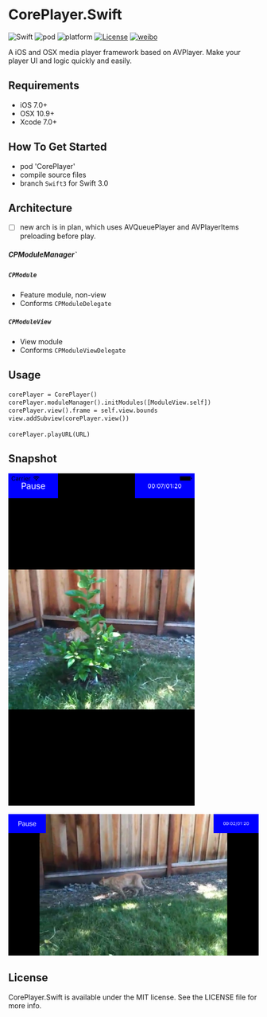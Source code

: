 # CorePlayer.Swift
![Swift](https://img.shields.io/badge/Swift-2.2-orange.svg)
![pod](https://img.shields.io/badge/pod-v1.8-green.svg)
![platform](https://img.shields.io/badge/platform-ios%20%7C%20osx-lightgrey.svg)
[![License](https://img.shields.io/badge/license-MIT-blue.svg)](https://github.com/flexih/CorePlayer.Swift/blob/master/LICENSE)
[![weibo](https://img.shields.io/badge/weibo-%40flexih-yellow.svg)](http://weibo.com/flexih)

A iOS and OSX media player framework based on AVPlayer. Make your player UI and logic quickly and easily.

## Requirements
- iOS 7.0+
- OSX 10.9+
- Xcode 7.0+

## How To Get Started
- pod 'CorePlayer'
- compile source files
- branch `Swift3` for Swift 3.0


## Architecture

- [ ] new arch is in plan, which uses AVQueuePlayer and AVPlayerItems preloading before play. 

##### CPModuleManager`

##### `CPModule`
- Feature module, non-view
- Conforms `CPModuleDelegate`

##### `CPModuleView`
- View module
- Conforms `CPModuleViewDelegate`


## Usage


```
corePlayer = CorePlayer()
corePlayer.moduleManager().initModules([ModuleView.self])
corePlayer.view().frame = self.view.bounds
view.addSubview(corePlayer.view())

corePlayer.playURL(URL)
```

## Snapshot
![](snapshot/shot2.png "")

![](snapshot/shot1.png "")

## License

CorePlayer.Swift is available under the MIT license. See the LICENSE file for more info.
